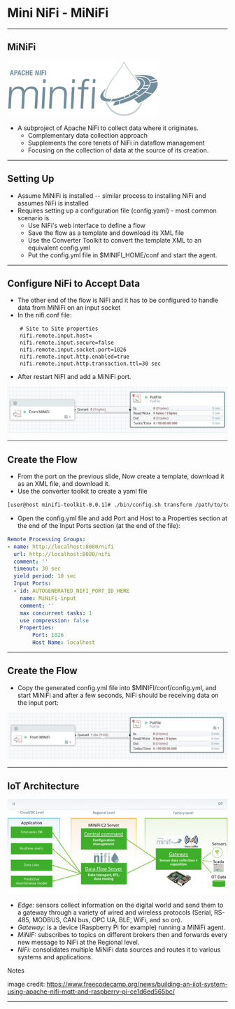 # Mini NiFi - MiNiFi

---

## MiNiFi

![](../images/minifi-logo.png)

* A subproject of Apache NiFi to collect data where it originates. 
  * Complementary data collection approach
  * Supplements the core tenets of NiFi in dataflow management
  * Focusing on the collection of data at the source of its creation. 
  
---

## Setting Up

* Assume MiNiFi is installed -- similar process to installing NiFi and assumes NiFi is installed
* Requires setting up a configuration file (config.yaml)  - most common scenario is
  * Use NiFi's web interface to define a flow
  * Save the flow as a template and download its XML file
  * Use the Converter Toolkit to convert the template XML to an equivalent config.yml
  * Put the config.yml file in $MINIFI_HOME/conf and start the agent.

---

## Configure NiFi to Accept Data

* The other end of the flow is NiFi and it has to be configured to handle data from MiNiFi on an input socket
* In the nifi.conf file:

```text
    # Site to Site properties
    nifi.remote.input.host=
    nifi.remote.input.secure=false
    nifi.remote.input.socket.port=1026
    nifi.remote.input.http.enabled=true
    nifi.remote.input.http.transaction.ttl=30 sec
```
* After restart NiFI and add a MiNiFi port.

![](../images/nifi-receive.png)

---

## Create the Flow

* From the port on the previous slide, Now create a template, download it as an XML file, and download it.
* Use the converter toolkit to create a yaml file
  
```bash
[user@host minifi-toolkit-0.0.1]# ./bin/config.sh transform /path/to/template.xml /output/path/config.yml
```
* Open the config.yml file and add Port and Host to a Properties section at the end of the Input Ports section (at the end of the file):

```yaml
Remote Processing Groups:
- name: http://localhost:8080/nifi
  url: http://localhost:8080/nifi
  comment: ''
  timeout: 30 sec
  yield period: 10 sec
  Input Ports:
  - id: AUTOGENERATED_NIFI_PORT_ID_HERE
    name: MiNiFi-input
    comment: ''
    max concurrent tasks: 1
    use compression: false
    Properties:    
        Port: 1026      
        Host Name: localhost
```

---

## Create the Flow

* Copy the generated config.yml file into $MINIFI/conf/config.yml, and start MiNiFi and after a few seconds, NiFi should be receiving data on the input port:
  
![](../images/nifi-received.png)


---

## IoT Architecture

![](../images/IoT.png)


* *Edge:* sensors collect information on the digital world and send them to a gateway through a variety of wired and wireless protocols (Serial, RS-485, MODBUS, CAN bus, OPC UA, BLE, WiFi, and so on). 
* *Gateway:* is a device (Raspberry Pi for example) running a MiNiFi agent.
* *MiNiF:* subscribes to topics on different brokers then and forwards every new message to NiFi at the Regional level. 
* *NiFi:* consolidates multiple MiNiFi data sources and routes it to various systems and applications.


Notes

image credit: https://www.freecodecamp.org/news/building-an-iiot-system-using-apache-nifi-mqtt-and-raspberry-pi-ce1d6ed565bc/

---
